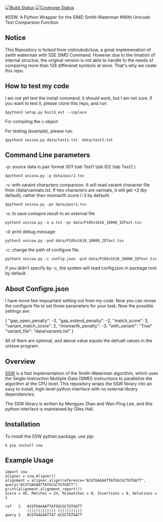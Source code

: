 [![Build Status](https://travis-ci.org/vishnubob/ssw.svg?branch=master)](https://travis-ci.org/vishnubob/ssw)
[![Coverage Status](https://coveralls.io/repos/vishnubob/ssw/badge.svg?branch=master&service=github)](https://coveralls.io/github/vishnubob/ssw?branch=master)

#SSW: A Python Wrapper for the SIMD Smith-Waterman 
#With Unicode Text Comparsion Function

## Notice

 This Repository is forked from vishnubob/ssw, a great implemenation of swith waterman with SSE SIMD Command. However due to the limation of internal structue, the original version is not able to handle to the needs of comparing more than 128 differenet symbols at once. That's why we ceate this repo.

## How to test my code

I am not yet test the install command, it should work, but I am not sure. If you want to test it, please clone this repo, and run:

```
$python3 setup.py build_ext --inplace 
```
For compiling the c object

For testing (example), please  run: 
```
$python3 unissw.py data/test1.txt  data/test2.txt
```

## Command Line parameters

-p: source data in pair format (ID1 \tab Text1 \tab ID2 \tab Text2 )

```
$python3 unissw.py -p data/pair2.tsv
```

-v: with varaint characters comparsion. It will read varaint character file from /data/varinats.txt. If two characters are varinats, it will get +2 (by default), rather than mismacth score (-3 by default)

```
$python3 unissw.py -pv data/pair1.tsv
```

-o: to save comapre result to an external file
```
python3 unissw.py -o a.txt -pv data/P185n1618_10000_IDText.tsv
```

-d: print debug message

```
python3 unissw.py -pvd data/P185n1618_10000_IDText.tsv
```

-c: change the path of configure file.
```
python3 unissw.py -c config.json -pvd data/P185n1618_10000_IDText.tsv
```
if you didn't specify by -c, the system will read config.json in package root by default.

## About Configre.json
I have move few impoartant setting out from my code. Now you can revise the configure file to set those parameters for your task. Now the possible settings are:

{
  "gap_open_penalty": -3, 
  "gap_extend_penalty": -2,
  "match_score": 3,
  "variant_match_score": 2,
  "mismacth_penalty": -3,
  "with_variant": "True"
  "variant_file": "data/variants.txt"
}

All of them are optional, and above value equals the defualt values in the unissw program.


## Overview

[SSW][ssw_repo] is a fast implementation of the Smith-Waterman algorithm, which
uses the Single-Instruction Multiple-Data (SIMD) instructions to parallelize
the algorithm at the CPU level.  This repository wraps the SSW library into an
easy to install, high-level python interface with no external library dependancies.

The SSW library is written by Mengyao Zhao and Wan-Ping Lee, and this python
interface is maintained by Giles Hall.

## Installation

To install the SSW python package, use pip:

```
$ pip install ssw
```

## Example Usage

```
import ssw
aligner = ssw.Aligner()
alignment = aligner.align(reference="ACGTGAGAATTATGGCGCTGTGATT", query="ACGTGAGAATTATGCGCTGTGATT")
print(alignment.alignment_report())
Score = 45, Matches = 24, Mismatches = 0, Insertions = 0, Deletions = 1

ref   1   ACGTGAGAATTATGGCGCTGTGATT
          ||||||||||||| |||||||||||
query 1   ACGTGAGAATTAT-GCGCTGTGATT
```

[ssw_repo]: https://github.com/mengyao/Complete-Striped-Smith-Waterman-Library

